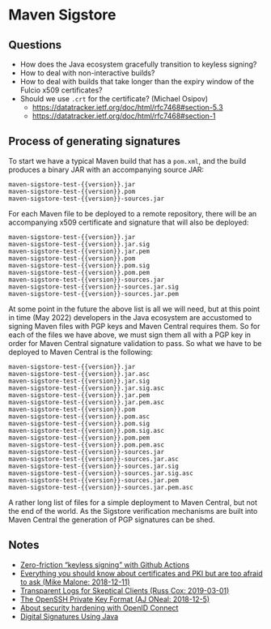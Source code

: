 # Maven Sigstore

## Questions

- How does the Java ecosystem gracefully transition to keyless signing?
- How to deal with non-interactive builds?
- How to deal with builds that take longer than the expiry window of the Fulcio x509 certificates?
- Should we use `.crt` for the certificate? (Michael Osipov)
  - https://datatracker.ietf.org/doc/html/rfc7468#section-5.3
  - https://datatracker.ietf.org/doc/html/rfc7468#section-1

## Process of generating signatures

To start we have a typical Maven build that has a `pom.xml`, and the build produces a binary JAR with an accompanying source JAR:

```
maven-sigstore-test-{{version}}.jar
maven-sigstore-test-{{version}}.pom
maven-sigstore-test-{{version}}-sources.jar
```

For each Maven file to be deployed to a remote repository, there will be an accompanying x509 certificate and signature that will also be deployed: 

```
maven-sigstore-test-{{version}}.jar
maven-sigstore-test-{{version}}.jar.sig
maven-sigstore-test-{{version}}.jar.pem
maven-sigstore-test-{{version}}.pom
maven-sigstore-test-{{version}}.pom.sig
maven-sigstore-test-{{version}}.pom.pem
maven-sigstore-test-{{version}}-sources.jar
maven-sigstore-test-{{version}}-sources.jar.sig
maven-sigstore-test-{{version}}-sources.jar.pem
```

At some point in the future the above list is all we will need, but at this point in time (May 2022) developers in the Java ecosystem are accustomed to signing Maven files with PGP keys and Maven Central requires them. So for each of the files we have above, we must sign them all with a PGP key in order for Maven Central signature validation to pass. So what we have to be deployed to Maven Central is the following:

```
maven-sigstore-test-{{version}}.jar
maven-sigstore-test-{{version}}.jar.asc
maven-sigstore-test-{{version}}.jar.sig
maven-sigstore-test-{{version}}.jar.sig.asc
maven-sigstore-test-{{version}}.jar.pem
maven-sigstore-test-{{version}}.jar.pem.asc
maven-sigstore-test-{{version}}.pom
maven-sigstore-test-{{version}}.pom.asc
maven-sigstore-test-{{version}}.pom.sig
maven-sigstore-test-{{version}}.pom.sig.asc
maven-sigstore-test-{{version}}.pom.pem
maven-sigstore-test-{{version}}.pom.pem.asc
maven-sigstore-test-{{version}}-sources.jar
maven-sigstore-test-{{version}}-sources.jar.asc
maven-sigstore-test-{{version}}-sources.jar.sig
maven-sigstore-test-{{version}}-sources.jar.sig.asc
maven-sigstore-test-{{version}}-sources.jar.pem
maven-sigstore-test-{{version}}-sources.jar.pem.asc
```

A rather long list of files for a simple deployment to Maven Central, but not the end of the world. As the Sigstore verification mechanisms are built into Maven Central the generation of PGP signatures can be shed.

## Notes

- [Zero-friction “keyless signing” with Github Actions](https://blog.chainguard.dev/zero-friction-keyless-signing-with-github-actions/)
- [Everything you should know about certificates and PKI but are too afraid to ask (Mike Malone: 2018-12-11)](https://smallstep.com/blog/everything-pki/)
- [Transparent Logs for Skeptical Clients (Russ Cox: 2019-03-01)](https://research.swtch.com/tlog)
- [The OpenSSH Private Key Format (AJ ONeal: 2018-12-5)](https://coolaj86.com/articles/the-openssh-private-key-format/)
- [About security hardening with OpenID Connect](https://docs.github.com/en/actions/deployment/security-hardening-your-deployments/about-security-hardening-with-openid-connect)
- [Digital Signatures Using Java](https://www.veracode.com/blog/research/digital-signatures-using-java)
